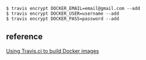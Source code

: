 
```
$ travis encrypt DOCKER_EMAIL=email@gmail.com --add
$ travis encrypt DOCKER_USER=username --add
$ travis encrypt DOCKER_PASS=password --add
```


reference
----
[Using Travis.ci to build Docker images](https://sebest.github.io/post/using-travis-ci-to-build-docker-images/)
